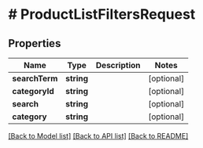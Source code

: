 # # ProductListFiltersRequest

## Properties

Name | Type | Description | Notes
------------ | ------------- | ------------- | -------------
**searchTerm** | **string** |  | [optional]
**categoryId** | **string** |  | [optional]
**search** | **string** |  | [optional]
**category** | **string** |  | [optional]

[[Back to Model list]](../../README.md#models) [[Back to API list]](../../README.md#endpoints) [[Back to README]](../../README.md)
